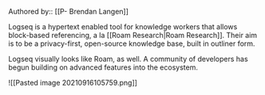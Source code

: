 Authored by:: [[P- Brendan Langen]]

Logseq is a hypertext enabled tool for knowledge workers that allows block-based referencing, a la [[Roam Research|Roam Research]]. Their aim is to be a privacy-first, open-source knowledge base, built in outliner form. 

Logseq visually looks like Roam, as well. A community of developers has begun building on advanced features into the ecosystem.

![[Pasted image 20210916105759.png]]